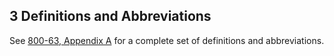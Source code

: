 <a name="sec3"></a>

<div class="breaker"></div>

## 3 Definitions and Abbreviations

See [800-63, Appendix A](https://pages.nist.gov/800-63-3/sp800-63-3.html#def-and-acr) for a complete set of definitions and abbreviations.